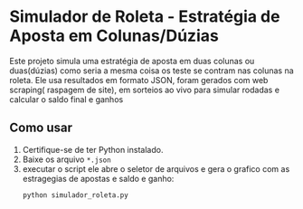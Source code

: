 # Simulador de Roleta - Estratégia de Aposta em Colunas/Dúzias

Este projeto simula uma estratégia de aposta em duas colunas ou duas(dúzias) como seria a mesma coisa os teste se contram nas colunas
na roleta. Ele usa resultados em formato JSON, foram gerados com web scraping( raspagem de site), em sorteios ao vivo para simular 
rodadas e calcular o saldo final e ganhos

## Como usar

1. Certifique-se de ter Python instalado.
2. Baixe os arquivo `*.json` 
3. executar o script ele abre o seletor de arquivos e gera o grafico com as estragegias de apostas e saldo e ganho:
   ```bash
   python simulador_roleta.py